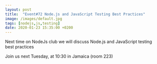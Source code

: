 ```yaml
---
layout: post
title:  "Event#72 Node.js and JavaScript Testing Best Practices"
image: /images/default.jpg
tags: [nodejs,js,testing]
date: 2020-01-23 15:35:00 +0200
---
```


Next time on NodeJs club we will discuss Node.js and JavaScript testing best practices[]()

Join us next Tuesday, at 10:30 in Jamaica (room 223)
